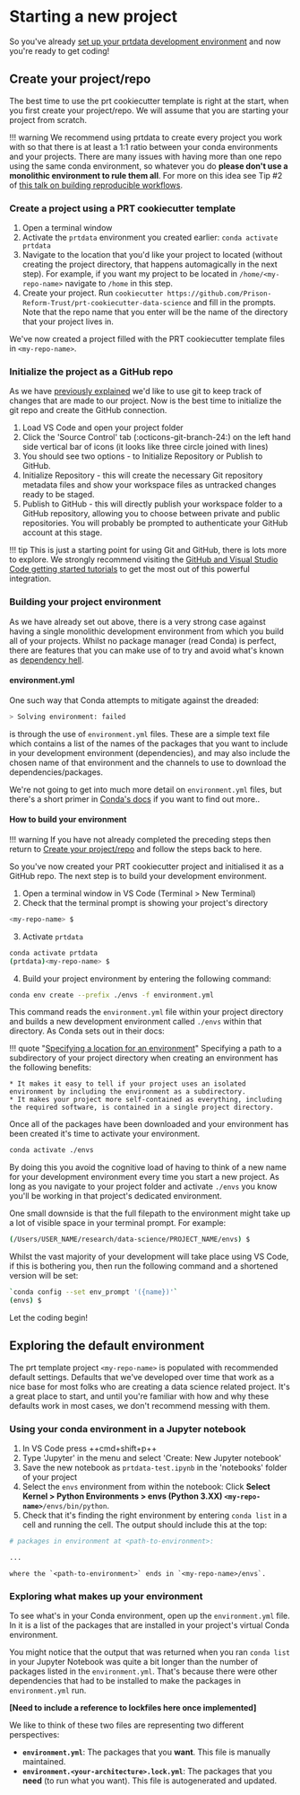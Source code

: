 # Starting a new project
So you've already [set up your prtdata development environment](setting-up-a-development-environment.md) and now you're ready to get coding!

## Create your project/repo
The best time to use the prt cookiecutter template is right at the start, when you first create your project/repo. We will assume that you are starting your project from scratch.

!!! warning
    We recommend using prtdata to create every project you work with so that there is at least a 1:1 ratio between your conda environments and your projects. There are many issues with having more than one repo using the same conda environment, so whatever you do **please don't use a monolithic environment to rule them all**. For more on this idea see Tip #2 of [this talk on building reproducible workflows](https://youtu.be/cCzkL9DhWEE?t=365). 

### Create a project using a PRT cookiecutter template

1. Open a terminal window
1. Activate the `prtdata` environment you created earlier: `conda activate prtdata`
1. Navigate to the location that you'd like your project to located (without creating the project directory, that happens automagically in the next step). For example, if you want my project to be located in `/home/<my-repo-name>` navigate to `/home` in this step.
1. Create your project. Run `cookiecutter https://github.com/Prison-Reform-Trust/prt-cookiecutter-data-science` and fill in the prompts. Note that the repo name that you enter will be the name of the directory that your project lives in.

We've now created a project filled with the PRT cookiecutter template files in `<my-repo-name>`. 

### Initialize the project as a GitHub repo
As we have [previously explained](setting-up-a-development-environment.md#git-and-github) we'd like to use git to keep track of changes that are made to our project. Now is the best time to initialize the git repo and create the GitHub connection.

1. Load VS Code and open your project folder
2. Click the 'Source Control' tab (:octicons-git-branch-24:) on the left hand side vertical bar of icons (it looks like three circle joined with lines)
3. You should see two options - to Initialize Repository or Publish to GitHub.
4. Initialize Repository - this will create the necessary Git repository metadata files and show your workspace files as untracked changes ready to be staged. 
5. Publish to GitHub - this will directly publish your workspace folder to a GitHub repository, allowing you to choose between private and public repositories. You will probably be prompted to authenticate your GitHub account at this stage.

!!! tip
    This is just a starting point for using Git and GitHub, there is lots more to explore. We strongly recommend visiting the [GitHub and Visual Studio Code getting started tutorials](https://vscode.github.com/) to get the most out of this powerful integration.


### Building your project environment

As we have already set out above, there is a very strong case against having a single monolithic development environment from which you build all of your projects. Whilst no package manager (read Conda) is perfect, there are features that you can make use of to try and avoid what's known as [dependency hell](https://en.wikipedia.org/wiki/Dependency_hell).

#### environment.yml

One such way that Conda attempts to mitigate against the dreaded:
```bash
> Solving environment: failed 
```
is through the use of `environment.yml` files. These are a simple text file which contains a list of the names of the packages that you want to include in your development environment (dependencies), and may also include the chosen name of that environment and the channels to use to download the dependencies/packages. 

We're not going to get into much more detail on `environment.yml` files, but there's a short primer in [Conda's docs](https://docs.conda.io/projects/conda/en/latest/user-guide/tasks/manage-environments.html#create-env-file-manually) if you want to find out more..

#### How to build your environment

!!! warning
    If you have not already completed the preceding steps then return to [Create your project/repo](#create-your-projectrepo) and follow the steps back to here.

So you've now created your PRT cookiecutter project and initialised it as a GitHub repo. The next step is to build your development environment. 

1. Open a terminal window in VS Code (Terminal > New Terminal)
2. Check that the terminal prompt is showing your project's directory 
```bash
<my-repo-name> $ 
```
3. Activate `prtdata`
```bash
conda activate prtdata
(prtdata)<my-repo-name> $ 
```
4. Build your project environment by entering the following command:
```bash
conda env create --prefix ./envs -f environment.yml
```

This command reads the `environment.yml` file within your project directory and builds a new development environment called `./envs` within that directory. As Conda sets out in their docs:

!!! quote "[Specifying a location for an environment](https://docs.conda.io/projects/conda/en/latest/user-guide/tasks/manage-environments.html#specifying-a-location-for-an-environment)"
    Specifying a path to a subdirectory of your project directory when creating an environment has the following benefits:

    * It makes it easy to tell if your project uses an isolated environment by including the environment as a subdirectory.
    * It makes your project more self-contained as everything, including the required software, is contained in a single project directory.

Once all of the packages have been downloaded and your environment has been created it's time to activate your environment. 

```bash
conda activate ./envs
```
By doing this you avoid the cognitive load of having to think of a new name for your development environment every time you start a new project. As long as you navigate to your project folder and activate `./envs` you know you'll be working in that project's dedicated environment.

One small downside is that the full filepath to the environment might take up a lot of visible space in your terminal prompt. For example:

```bash
(/Users/USER_NAME/research/data-science/PROJECT_NAME/envs) $
```
Whilst the vast majority of your development will take place using VS Code, if this is bothering you, then run the following command and a shortened version will be set:

```bash
`conda config --set env_prompt '({name})'`
(envs) $
```
Let the coding begin!

## Exploring the default environment
The prt template project `<my-repo-name>` is populated with recommended default settings. Defaults that we've developed over time that work as a nice base for most folks who are creating a data science related project. It's a great place to start, and until you're familiar with how and why these defaults work in most cases, we don't recommend messing with them.

### Using your conda environment in a Jupyter notebook
1. In VS Code press ++cmd+shift+p++
2. Type 'Jupyter' in the menu and select 'Create: New Jupyter notebook'
3. Save the new notebook as `prtdata-test.ipynb` in the 'notebooks' folder of your project
4. Select the `envs` environment from within the notebook: Click **Select Kernel > Python Environments > envs (Python 3.XX) `<my-repo-name>`**`/envs/bin/python`. 
5. Check that it's finding the right environment by entering  `conda list` in a cell and running the cell. The output should include this at the top:
```bash
# packages in environment at <path-to-environment>: 

...
```
    where the `<path-to-environment>` ends in `<my-repo-name>/envs`. 

### Exploring what makes up your environment
To see what's in your Conda environment, open up the `environment.yml` file. In it is a list of the packages that are installed in your project's virtual Conda environment.

You might notice that the output that was returned when you ran `conda list` in your Jupyter Notebook was quite a bit longer than the number of packages listed in the `environment.yml`. That's because there were other dependencies that had to be installed to make the packages in `environment.yml` run.

**[Need to include a reference to lockfiles here once implemented]**

We like to think of these two files are representing two different perspectives:

* **`environment.yml`**: The packages that you **want**. This file is manually maintained.
* **`environment.<your-architecture>.lock.yml`**: The packages that you **need** (to run what you want). This file is autogenerated and updated.